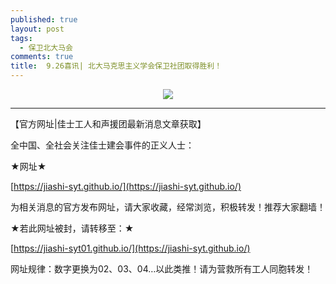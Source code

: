 ```yaml
---
published: true
layout: post
tags:
  - 保卫北大马会
comments: true
title:  9.26喜讯| 北大马克思主义学会保卫社团取得胜利！
---
```



<p align="center"> <img src="https://i.loli.net/2018/09/26/5bab81c3952b0.jpg"> </p>


---

【官方网址|佳士工人和声援团最新消息文章获取】

全中国、全社会关注佳士建会事件的正义人士：

★网址★

[https://jiashi-syt.github.io/](https://jiashi-syt.github.io/)

为相关消息的官方发布网址，请大家收藏，经常浏览，积极转发！推荐大家翻墙！

★若此网址被封，请转移至：★

[https://jiashi-syt01.github.io/](https://jiashi-syt.github.io/)

网址规律：数字更换为02、03、04…以此类推！请为营救所有工人同胞转发！



